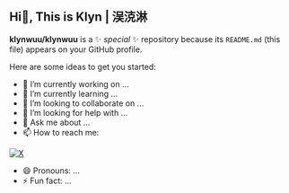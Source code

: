 ## Hi👋, This is Klyn | 洖㳳淋

**klynwuu/klynwuu** is a ✨ _special_ ✨ repository because its `README.md` (this file) appears on your GitHub profile.

Here are some ideas to get you started:

- 🔭 I’m currently working on ...
- 🌱 I’m currently learning ...
- 👯 I’m looking to collaborate on ...
- 🤔 I’m looking for help with ...
- 💬 Ask me about ...
- 📫 How to reach me:

[![X](https://img.shields.io/badge/@KlynWuu-000000?style=for-the-badge&logo=x&logoColor=white)](https://x.com/klynwuu)

- 😄 Pronouns: ...
- ⚡ Fun fact: ...

